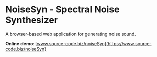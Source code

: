 # NoiseSyn - Spectral Noise Synthesizer

A browser-based web application for generating noise sound.

**Online demo**: [www.source-code.biz/noiseSyn](https://www.source-code.biz/noiseSyn)

